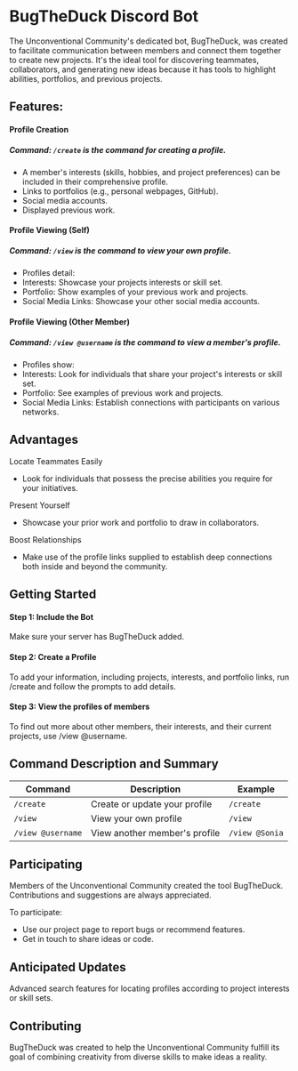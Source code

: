 # BugTheDuck Discord Bot
The Unconventional Community's dedicated bot, BugTheDuck, was created to facilitate communication between members and connect them together to create new projects. It's the ideal tool for discovering teammates, collaborators, and generating new ideas because it has tools to highlight abilities, portfolios, and previous projects.

## Features: 

#### Profile Creation
##### Command: `/create` is the command for creating a profile.

 - A member's interests (skills, hobbies, and project preferences) can be included in their comprehensive profile.
- Links to portfolios (e.g., personal webpages, GitHub).
- Social media accounts.
- Displayed previous work.

#### Profile Viewing (Self)
##### Command: `/view` is the command to view your own profile.

- Profiles detail:
- Interests: Showcase your projects interests or skill set.
- Portfolio: Show examples of your previous work and projects.
- Social Media Links: Showcase your other social media accounts.

#### Profile Viewing (Other Member)
##### Command: `/view @username` is the command to view a member's profile.

- Profiles show:
- Interests: Look for individuals that share your project's interests or skill set.
- Portfolio: See examples of previous work and projects.
- Social Media Links: Establish connections with participants on various networks.

## Advantages

Locate Teammates Easily
 - Look for individuals that possess the precise abilities you require for your initiatives.

Present Yourself
 - Showcase your prior work and portfolio to draw in collaborators.

Boost Relationships
 - Make use of the profile links supplied to establish deep connections both inside and beyond the community.

## Getting Started
#### Step 1: Include the Bot
Make sure your server has BugTheDuck added.

#### Step 2: Create a Profile
To add your information, including projects, interests, and portfolio links, run /create and follow the prompts to add details.

#### Step 3: View the profiles of members
To find out more about other members, their interests, and their current projects, use /view @username.

## Command Description and Summary

| Command | Description | Example |
| --- | --- | --- |
| `/create` | Create or update your profile | `/create` |
| `/view` | View your own profile | `/view` |
| `/view @username` | View another member's profile | `/view @Sonia` |

## Participating
Members of the Unconventional Community created the tool BugTheDuck. Contributions and suggestions are always appreciated.

To participate:

- Use our project page to report bugs or recommend features.
- Get in touch to share ideas or code.


## Anticipated Updates
Advanced search features for locating profiles according to project interests or skill sets.


## Contributing
BugTheDuck was created to help the Unconventional Community fulfill its goal of combining creativity from diverse skills to make ideas a reality.
